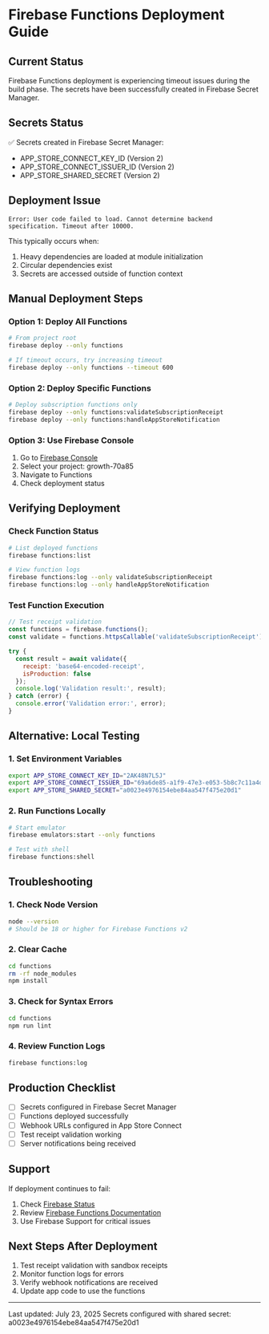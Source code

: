 # Firebase Functions Deployment Guide

## Current Status

Firebase Functions deployment is experiencing timeout issues during the build phase. The secrets have been successfully created in Firebase Secret Manager.

## Secrets Status

✅ Secrets created in Firebase Secret Manager:
- APP_STORE_CONNECT_KEY_ID (Version 2)
- APP_STORE_CONNECT_ISSUER_ID (Version 2)
- APP_STORE_SHARED_SECRET (Version 2)

## Deployment Issue

```
Error: User code failed to load. Cannot determine backend specification. Timeout after 10000.
```

This typically occurs when:
1. Heavy dependencies are loaded at module initialization
2. Circular dependencies exist
3. Secrets are accessed outside of function context

## Manual Deployment Steps

### Option 1: Deploy All Functions
```bash
# From project root
firebase deploy --only functions

# If timeout occurs, try increasing timeout
firebase deploy --only functions --timeout 600
```

### Option 2: Deploy Specific Functions
```bash
# Deploy subscription functions only
firebase deploy --only functions:validateSubscriptionReceipt
firebase deploy --only functions:handleAppStoreNotification
```

### Option 3: Use Firebase Console
1. Go to [Firebase Console](https://console.firebase.google.com)
2. Select your project: growth-70a85
3. Navigate to Functions
4. Check deployment status

## Verifying Deployment

### Check Function Status
```bash
# List deployed functions
firebase functions:list

# View function logs
firebase functions:log --only validateSubscriptionReceipt
firebase functions:log --only handleAppStoreNotification
```

### Test Function Execution
```javascript
// Test receipt validation
const functions = firebase.functions();
const validate = functions.httpsCallable('validateSubscriptionReceipt');

try {
  const result = await validate({
    receipt: 'base64-encoded-receipt',
    isProduction: false
  });
  console.log('Validation result:', result);
} catch (error) {
  console.error('Validation error:', error);
}
```

## Alternative: Local Testing

### 1. Set Environment Variables
```bash
export APP_STORE_CONNECT_KEY_ID="2AK48N7L5J"
export APP_STORE_CONNECT_ISSUER_ID="69a6de85-a1f9-47e3-e053-5b8c7c11a4d1"
export APP_STORE_SHARED_SECRET="a0023e4976154ebe84aa547f475e20d1"
```

### 2. Run Functions Locally
```bash
# Start emulator
firebase emulators:start --only functions

# Test with shell
firebase functions:shell
```

## Troubleshooting

### 1. Check Node Version
```bash
node --version
# Should be 18 or higher for Firebase Functions v2
```

### 2. Clear Cache
```bash
cd functions
rm -rf node_modules
npm install
```

### 3. Check for Syntax Errors
```bash
cd functions
npm run lint
```

### 4. Review Function Logs
```bash
firebase functions:log
```

## Production Checklist

- [ ] Secrets configured in Firebase Secret Manager
- [ ] Functions deployed successfully
- [ ] Webhook URLs configured in App Store Connect
- [ ] Test receipt validation working
- [ ] Server notifications being received

## Support

If deployment continues to fail:
1. Check [Firebase Status](https://status.firebase.google.com/)
2. Review [Firebase Functions Documentation](https://firebase.google.com/docs/functions)
3. Use Firebase Support for critical issues

## Next Steps After Deployment

1. Test receipt validation with sandbox receipts
2. Monitor function logs for errors
3. Verify webhook notifications are received
4. Update app code to use the functions

---

Last updated: July 23, 2025
Secrets configured with shared secret: a0023e4976154ebe84aa547f475e20d1